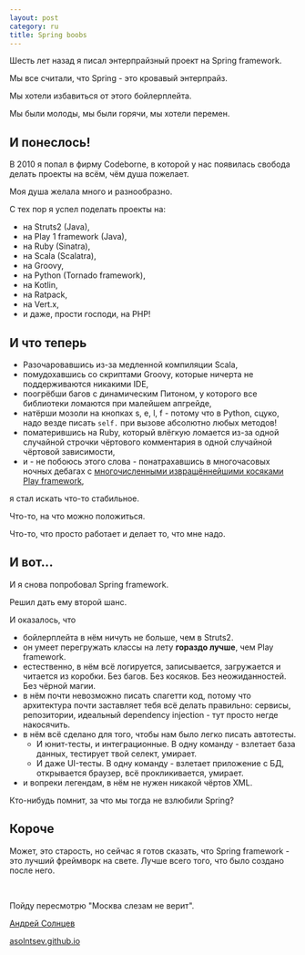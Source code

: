 ```yaml
---
layout: post
category: ru
title: Spring boobs
---
```


Шесть лет назад я писал энтерпрайзный проект на Spring framework.

Мы все считали, что Spring - это кровавый энтерпрайз. 

Мы хотели избавиться от этого бойлерплейта.

Мы были молоды, мы были горячи, мы хотели перемен.

<!--more-->

## И понеслось!

В 2010 я попал в фирму Codeborne, в которой у нас появилась свобода делать 
проекты на всём, чём душа пожелает.

Моя душа желала много и разнообразно.

С тех пор я успел поделать проекты на:

* на Struts2 (Java), 
* на Play 1 framework (Java),
* на Ruby (Sinatra),
* на Scala (Scalatra), 
* на Groovy,
* на Python (Tornado framework),
* на Kotlin,
* на Ratpack,
* на Vert.x,
* и даже, прости господи, на PHP! 

## И что теперь

* Разочаровавшись из-за медленной компиляции Scala, 
* помудохавшись со скриптами Groovy, которые ничерта не поддерживаются никакими IDE, 
* поогрёбши багов с динамическим Питоном, у которого все библиотеки ломаются при малейшем апгрейде,
* натёрши мозоли на кнопках s, e, l, f - потому что в Python, сцуко, надо везде писать `self.` при вызове абсолютно любых методов!
* поматерившись на Ruby, который влёгкую ломается из-за одной случайной строчки чёртового комментария в одной случайной чёртовой зависимости, 
* и - не побоюсь этого слова - понатрахавшись в многочасовых ночных 
дебагах с [многочисленными извращённейшими косяками Play framework](https://www.youtube.com/watch?v=Wi3uLRlOWeU), 

я стал искать что-то стабильное. 

Что-то, на что можно положиться.
 
Что-то, что просто работает и делает то, что мне надо. 

## И вот... 

И я снова попробовал Spring framework.
 
Решил дать ему второй шанс.
 
И оказалось, что
 
* бойлерплейта в нём ничуть не больше, чем в Struts2.
* он умеет перегружать классы на лету **гораздо лучше**, чем Play framework.
* естественно, в нём всё логируется, записывается, загружается и читается из коробки. 
Без багов. Без косяков. Без неожиданностей. Без чёрной магии.
* в нём почти невозможно писать спагетти код, потому что архитектура 
почти заставляет тебя всё делать правильно: сервисы, репозитории, 
идеальный dependency injection - тут просто негде накосячить. 
* в нём всё сделано для того, чтобы нам было легко писать автотесты.
  * И юнит-тесты, и интеграционные. В одну команду - взлетает база данных, тестирует твой селект, умирает.
  * И даже UI-тесты. В одну команду - взлетает приложение с БД, открывается браузер, всё прокликивается, умирает. 
* и вопреки легендам, в нём не нужен никакой чёртов XML. 

Кто-нибудь помнит, за что мы тогда не взлюбили Spring?

## Короче

Может, это старость, но сейчас я готов сказать, что Spring framework - это
лучший фреймворк на свете. Лучше всего того, что было создано после него. 

<br/>

Пойду пересмотрю "Москва слезам не верит".

[Андрей Солнцев](https://twitter.com/asolntsev) 

[asolntsev.github.io](https://asolntsev.github.io/ru)
